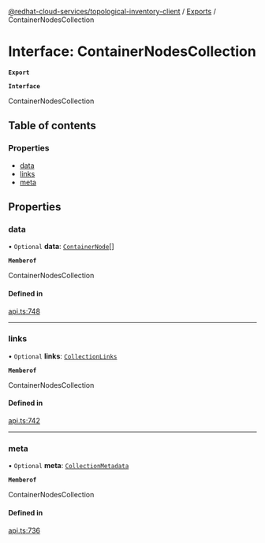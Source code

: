 [@redhat-cloud-services/topological-inventory-client](../README.md) / [Exports](../modules.md) / ContainerNodesCollection

# Interface: ContainerNodesCollection

**`Export`**

**`Interface`**

ContainerNodesCollection

## Table of contents

### Properties

- [data](ContainerNodesCollection.md#data)
- [links](ContainerNodesCollection.md#links)
- [meta](ContainerNodesCollection.md#meta)

## Properties

### data

• `Optional` **data**: [`ContainerNode`](ContainerNode.md)[]

**`Memberof`**

ContainerNodesCollection

#### Defined in

[api.ts:748](https://github.com/mkholjuraev/javascript-clients/blob/master/packages/topological-inventory/api.ts#L748)

___

### links

• `Optional` **links**: [`CollectionLinks`](CollectionLinks.md)

**`Memberof`**

ContainerNodesCollection

#### Defined in

[api.ts:742](https://github.com/mkholjuraev/javascript-clients/blob/master/packages/topological-inventory/api.ts#L742)

___

### meta

• `Optional` **meta**: [`CollectionMetadata`](CollectionMetadata.md)

**`Memberof`**

ContainerNodesCollection

#### Defined in

[api.ts:736](https://github.com/mkholjuraev/javascript-clients/blob/master/packages/topological-inventory/api.ts#L736)
